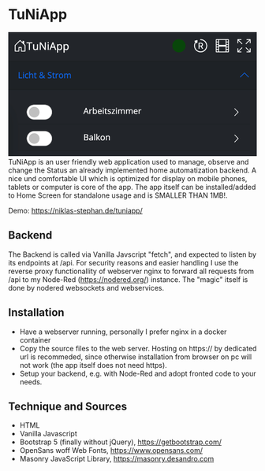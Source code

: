 # TuNiApp
![Alt text](TuNiApp_1000.png?raw=true "TuNiApp")
TuNiApp is an user friendly web application used to manage, observe and change the Status an already implemented home automatization backend.
A nice und comfortable UI which is optimized for display on mobile phones, tablets or computer is core of the app.
The app itself can be installed/added to Home Screen for standalone usage and is SMALLER THAN 1MB!.

Demo: https://niklas-stephan.de/tuniapp/

## Backend
The Backend is called via Vanilla Javscript "fetch", and expected to listen by its endpoints at /api. For security reasons and easier handling I use the reverse proxy functionallity of webserver nginx to forward all requests from /api to my Node-Red (https://nodered.org/) instance. The "magic" itself is done by nodered websockets and webservices.


## Installation
- Have a webserver running, personally I prefer nginx in a docker container
- Copy the source files to the web server. Hosting on https:// by dedicated url is recommeded, since otherwise installation from browser on pc will not work (the app itself does not need https).
- Setup your backend, e.g. with Node-Red and adopt fronted code to your needs.


## Technique and Sources
- HTML
- Vanilla Javascript
- Bootstrap 5 (finally without jQuery), https://getbootstrap.com/
- OpenSans woff Web Fonts, https://www.opensans.com/
- Masonry JavaScript Library, https://masonry.desandro.com
